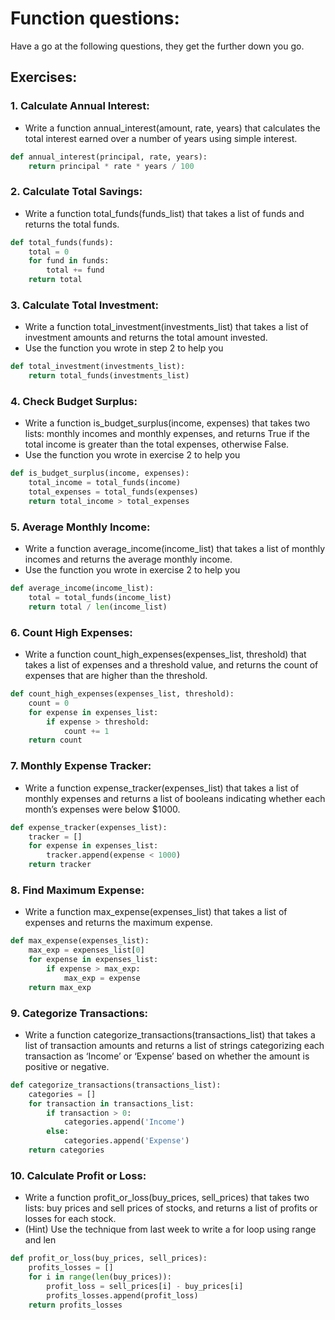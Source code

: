 # Function questions:
Have a go at the following questions, they get the further down you go.

## Exercises:
### 1. Calculate Annual Interest:
* Write a function annual_interest(amount, rate, years) that calculates the total interest earned over a number of years using simple interest.
```python
def annual_interest(principal, rate, years):
    return principal * rate * years / 100
```

### 2. Calculate Total Savings:
* Write a function total_funds(funds_list) that takes a list of funds and returns the total funds.
```python
def total_funds(funds):
    total = 0
    for fund in funds:
        total += fund
    return total
```

### 3. Calculate Total Investment:
* Write a function total_investment(investments_list) that takes a list of investment amounts and returns the total amount invested.
* Use the function you wrote in step 2 to help you
```python
def total_investment(investments_list):
    return total_funds(investments_list)
```

### 4. Check Budget Surplus:
* Write a function is_budget_surplus(income, expenses) that takes two lists: monthly incomes and monthly expenses, and returns True if the total income is greater than the total expenses, otherwise False.
* Use the function you wrote in exercise 2 to help you
```python
def is_budget_surplus(income, expenses):
    total_income = total_funds(income)
    total_expenses = total_funds(expenses)
    return total_income > total_expenses
```

### 5. Average Monthly Income:
* Write a function average_income(income_list) that takes a list of monthly incomes and returns the average monthly income.
* Use the function you wrote in exercise 2 to help you
```python
def average_income(income_list):
    total = total_funds(income_list)
    return total / len(income_list)
```

### 6. Count High Expenses:
* Write a function count_high_expenses(expenses_list, threshold) that takes a list of expenses and a threshold value, and returns the count of expenses that are higher than the threshold.
```python
def count_high_expenses(expenses_list, threshold):
    count = 0
    for expense in expenses_list:
        if expense > threshold:
            count += 1
    return count
```

### 7. Monthly Expense Tracker:
* Write a function expense_tracker(expenses_list) that takes a list of monthly expenses and returns a list of booleans indicating whether each month’s expenses were below $1000.
```python
def expense_tracker(expenses_list):
    tracker = []
    for expense in expenses_list:
        tracker.append(expense < 1000)
    return tracker
```

### 8. Find Maximum Expense:
* Write a function max_expense(expenses_list) that takes a list of expenses and returns the maximum expense.
```python
def max_expense(expenses_list):
    max_exp = expenses_list[0]
    for expense in expenses_list:
        if expense > max_exp:
            max_exp = expense
    return max_exp
```

### 9. Categorize Transactions:
* Write a function categorize_transactions(transactions_list) that takes a list of transaction amounts and returns a list of strings categorizing each transaction as ‘Income’ or ‘Expense’ based on whether the amount is positive or negative.
```python
def categorize_transactions(transactions_list):
    categories = []
    for transaction in transactions_list:
        if transaction > 0:
            categories.append('Income')
        else:
            categories.append('Expense')
    return categories
```

### 10. Calculate Profit or Loss:
* Write a function profit_or_loss(buy_prices, sell_prices) that takes two lists: buy prices and sell prices of stocks, and returns a list of profits or losses for each stock.
* (Hint) Use the technique from last week to write a for loop using range and len
```python
def profit_or_loss(buy_prices, sell_prices):
    profits_losses = []
    for i in range(len(buy_prices)):
        profit_loss = sell_prices[i] - buy_prices[i]
        profits_losses.append(profit_loss)
    return profits_losses
```
